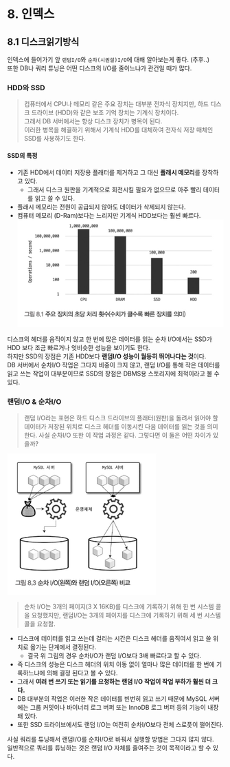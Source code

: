 # 8. 인덱스

## 8.1 디스크읽기방식
인덱스에 들어가기 앞 `랜덤I/O`와 `순차(시퀀셜)I/O`에 대해 알아보는게 좋다. (추후..)<br>
또한 DB나 쿼리 튜닝은 어떤 디스크의 I/O를 줄이느냐가 관건일 때가 많다.

### HDD와 SSD
> 컴퓨터에서 CPU나 메모리 같은 주요 장치는 대부분 전자식 장치지만, 하드 디스크 드라이브 (HDD)와 같은 보조 기억 장치는 기계식 장치이다.<br>
> 그래서 DB 서버에서는 항상 디스크 장치가 병목이 된다.<br>
> 이러한 병목을 해결하기 위해서 기계식 HDD를 대체하여 전자식 저장 매체인 SSD를 사용하기도 한다.<br>

#### SSD의 특정
- 기존 HDD에서 데이터 저장용 플래터를 제거하고 그 대신 **플래시 메모리**를 장착하고 있다.
  - 그래서 디스크 원판을 기계적으로 회전시킬 필요가 없으므로 아주 빨리 데이터를 읽고 쓸 수 있다.
- 플래시 메모리는 전원이 공급되지 않아도 데이터가 삭제되지 않는다.
- 컴퓨터 메모리 (D-Ram)보다는 느리지만 기계식 HDD보다는 훨씬 빠르다.
![img.png](img.png)

디스크의 헤더를 움직이지 않고 한 번에 많은 데이터를 읽는 순차 I/O에서는 SSD가 HDD 보다 조금 빠르거나 엇비슷한 성능을 보이기도 한다.<br>
하지만 SSD의 장점은 기존 HDD보다 **랜덤I/O 성능이 월등히 뛰어나다는 것**이다.<br>
DB 서버에서 순차I/O 작업은 그다지 비중이 크지 않고, 랜덤 I/O를 통해 작은 데이터를 읽고 쓰는 작업이 대부분이므로 SSD의 장점은 DBMS용 스토리지에 최적이라고 볼 수 있다.

### 랜덤I/O & 순차I/O
> 랜덤 I/O라는 표현은 하드 디스크 드라이브의 플래터(원판)을 돌려서 읽어야 할 데이터가 저장된 위치로 디스크 헤더를 이동시킨 다음 데이터를 읽는 것을 의미한다.
> 사실 순차I/O 또한 이 작업 과정은 같다. 그렇다면 이 둘은 어떤 차이가 있을까?

![img_1.png](img_1.png)
> 순차 I/O는 3개의 페이지(3 X 16KB)를 디스크에 기록하기 위해 한 번 시스템 콜을 요청했지만, 랜덤I/O는 3개의 페이지를 디스크에 기록하기 위해 세 번 시스템 콜을 요청함.

- 디스크에 데이터를 읽고 쓰는데 걸리는 시간은 디스크 헤더를 움직여서 읽고 쓸 위치로 옮기는 단계에서 결정된다.
  - 결국 위 그림의 경우 순차I/O가 랜덤 I/O보다 3배 빠르다고 할 수 있다.
- 즉 디스크의 성능은 디스크 헤더의 위치 이동 없이 얼마나 많은 데이터를 한 번에 기록하느냐에 의해 결정 된다고 볼 수 있다.
- 그래서 **여러 번 쓰기 또는 읽기를 요청하는 랜덤 I/O 작업이 작업 부하가 훨씬 더 크다.**
- DB 대부분의 작업은 이러한 작은 데이터를 빈번히 읽고 쓰기 때문에 MySQL 서버에는 그룹 커밋이나 바이너리 로그 버퍼 또는 InnoDB 로그 버퍼 등의 기능이 내장돼 있다.
- 또한 SSD 드라이브에서도 랜덤 I/O는 여전히 순차I/O보다 전체 스로풋이 떨어진다.

사실 쿼리를 튜닝해서 랜덤I/O를 순차I/O로 바꿔서 실행할 방법은 그다지 많지 않다.<br>
일반적으로 쿼리를 튜닝하는 것은 랜덤 I/O 자체를 줄여주는 것이 목적이라고 할 수 있다.
